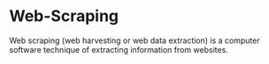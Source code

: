 # Web-Scraping
Web scraping (web harvesting or web data extraction) is a computer software technique of extracting information from websites.
